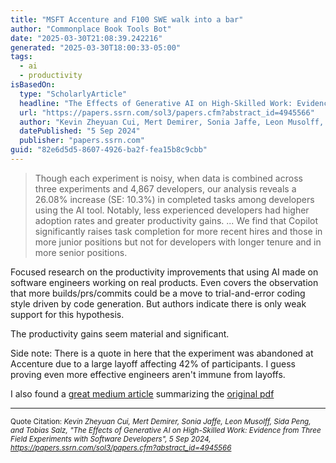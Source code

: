 ```yaml
---
title: "MSFT Accenture and F100 SWE walk into a bar"
author: "Commonplace Book Tools Bot"
date: "2025-03-30T21:08:39.242216"
generated: "2025-03-30T18:00:33-05:00"
tags:
  - ai
  - productivity
isBasedOn:
  type: "ScholarlyArticle"
  headline: "The Effects of Generative AI on High-Skilled Work: Evidence from Three Field Experiments with Software Developers"
  url: "https://papers.ssrn.com/sol3/papers.cfm?abstract_id=4945566"
  author: "Kevin Zheyuan Cui, Mert Demirer, Sonia Jaffe, Leon Musolff, Sida Peng, and Tobias Salz"
  datePublished: "5 Sep 2024"
  publisher: "papers.ssrn.com"
guid: "82e6d5d5-8607-4926-ba2f-fea15b8c9cbb"
---
```


> Though each experiment is noisy, when data is combined across three experiments and 4,867 developers, our analysis reveals a 26.08% increase (SE: 10.3%) in completed tasks among developers using the AI tool. Notably, less experienced developers had higher adoption rates and greater productivity gains. ... We find that Copilot significantly raises task completion for more recent hires and those in more junior positions but not for developers with longer tenure and in more senior positions.

Focused research on the productivity improvements that using AI made on software engineers working on real products. Even covers the observation that more builds/prs/commits could be a move to trial-and-error coding style driven by code generation. But authors indicate there is only weak support for this hypothesis.

The productivity gains seem material and significant.

Side note: There is a quote in here that the experiment was abandoned at Accenture due to a large layoff affecting 42% of participants. I guess proving even more effective engineers aren't immune from layoffs.

I also found a [great medium article](https://medium.com/@sahin.samia/can-ai-really-boost-developer-productivity-new-study-reveals-a-26-increase-1f34e70b5341) summarizing the [original pdf](/pdfs/ai/ai-productivity-research-msft-accenture-ssrn-4945566.pdf)

---

<sub>Quote Citation: <cite>Kevin Zheyuan Cui, Mert Demirer, Sonia Jaffe, Leon Musolff, Sida Peng, and Tobias Salz, "The Effects of Generative AI on High-Skilled Work: Evidence from Three Field Experiments with Software Developers", 5 Sep 2024, <a href="https://papers.ssrn.com/sol3/papers.cfm?abstract_id=4945566">https://papers.ssrn.com/sol3/papers.cfm?abstract_id=4945566</a></cite></sub>